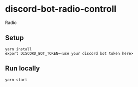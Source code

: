 # discord-bot-radio-controll
Radio 

## Setup

```
yarn install
export DISCORD_BOT_TOKEN=<use your discord bot token here>
```

## Run locally

```
yarn start
```

